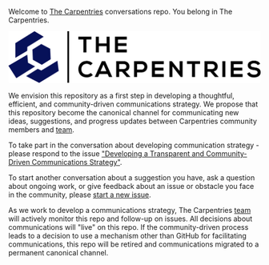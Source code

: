 Welcome to [The Carpentries](https://carpentries.org) conversations repo. You belong in The Carpentries.

![](https://github.com/carpentries/logo/blob/master/TheCarpentries.png)

We envision this repository as a first step in developing a thoughtful, efficient, and community-driven communications strategy.
We propose that this repository become the canonical channel for communicating new ideas, suggestions, and progress updates between Carpentries community members and [team](https://carpentries.org/team/).  

To take part in the conversation about developing communication strategy - please respond to the issue ["Developing a Transparent and Community-Driven Communications Strategy"](https://github.com/carpentries/conversations/issues/1).  

To start another conversation about a suggestion you have, ask a question about ongoing work, or give feedback about an issue or obstacle you face in the community, please [start a new issue][issues].

As we work to develop a communications strategy, The Carpentries [team](https://carpentries.org/team/) will actively monitor this repo and follow-up on issues. All decisions about communications will "live" on this repo. If the community-driven process leads to a decision to use a mechanism other than GitHub for facilitating communications, this repo will be retired and communications migrated to a permanent canonical channel.  

[issues]: https://github.com/carpentries/conversations/issues
